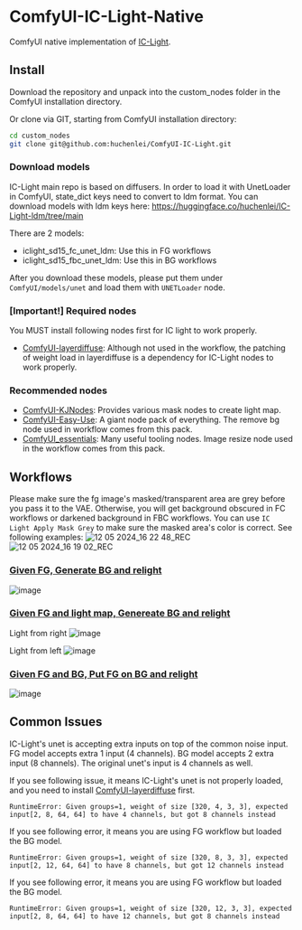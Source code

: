 # ComfyUI-IC-Light-Native
ComfyUI native implementation of [IC-Light](https://github.com/lllyasviel/IC-Light).

## Install
Download the repository and unpack into the custom_nodes folder in the ComfyUI installation directory.

Or clone via GIT, starting from ComfyUI installation directory:
```bash
cd custom_nodes
git clone git@github.com:huchenlei/ComfyUI-IC-Light.git
```

### Download models
IC-Light main repo is based on diffusers. In order to load it with UnetLoader in ComfyUI, state_dict keys need to convert to ldm format. You can download models with ldm keys here: https://huggingface.co/huchenlei/IC-Light-ldm/tree/main

There are 2 models:
- iclight_sd15_fc_unet_ldm: Use this in FG workflows
- iclight_sd15_fbc_unet_ldm: Use this in BG workflows

After you download these models, please put them under `ComfyUI/models/unet` and load them with `UNETLoader` node.

### [Important!] Required nodes
You MUST install following nodes first for IC light to work properly.
- [ComfyUI-layerdiffuse](https://github.com/huchenlei/ComfyUI-layerdiffuse): Although not used in the workflow, the patching of weight load in layerdiffuse is a dependency for IC-Light nodes to work properly.
  
### Recommended nodes
- [ComfyUI-KJNodes](https://github.com/kijai/ComfyUI-KJNodes): Provides various mask nodes to create light map.
- [ComfyUI-Easy-Use](https://github.com/yolain/ComfyUI-Easy-Use): A giant node pack of everything. The remove bg node used in workflow comes from this pack.
- [ComfyUI_essentials](https://github.com/cubiq/ComfyUI_essentials): Many useful tooling nodes. Image resize node used in the workflow comes from this pack.

## Workflows
Please make sure the fg image's masked/transparent area are grey before you pass it to the VAE. Otherwise, you will get background obscured in FC workflows or
darkened background in FBC workflows. You can use `IC Light Apply Mask Grey` to make sure the masked area's color is correct. See following examples:
![12 05 2024_16 22 48_REC](https://github.com/huchenlei/ComfyUI-IC-Light-Native/assets/20929282/702c7b3a-54f7-44e2-a6d7-39220aa6ffef)
![12 05 2024_16 19 02_REC](https://github.com/huchenlei/ComfyUI-IC-Light-Native/assets/20929282/6d2d504f-65be-47cb-9597-2e64fe239939)

### [Given FG, Generate BG and relight](https://github.com/huchenlei/ComfyUI-IC-Light/blob/main/examples/fg.json)
![image](https://github.com/huchenlei/ComfyUI-IC-Light-Native/assets/20929282/6b801a2d-f37c-44f4-b52d-ad7de1748f8e)

### [Given FG and light map, Genereate BG and relight](https://github.com/huchenlei/ComfyUI-IC-Light/blob/main/examples/fg_lightmap.json)
Light from right
![image](https://github.com/huchenlei/ComfyUI-IC-Light-Native/assets/20929282/045e4f0e-6083-496f-af32-41de4821afbf)

Light from left
![image](https://github.com/huchenlei/ComfyUI-IC-Light-Native/assets/20929282/74750b9e-bda7-43f7-944f-d75cb7b5fb7e)

### [Given FG and BG, Put FG on BG and relight](https://github.com/huchenlei/ComfyUI-IC-Light/blob/main/examples/fg_bg_combine.json)
![image](https://github.com/huchenlei/ComfyUI-IC-Light-Native/assets/20929282/ea87538a-15d8-43d8-874d-bcddab9f4f0e)

## Common Issues
IC-Light's unet is accepting extra inputs on top of the common noise input. FG model accepts extra 1 input (4 channels). BG model accepts 2 extra input (8 channels).
The original unet's input is 4 channels as well. 

If you see following issue, it means IC-Light's unet is not properly loaded, and you need to install [ComfyUI-layerdiffuse](https://github.com/huchenlei/ComfyUI-layerdiffuse) first.
```
RuntimeError: Given groups=1, weight of size [320, 4, 3, 3], expected input[2, 8, 64, 64] to have 4 channels, but got 8 channels instead
```

If you see following error, it means you are using FG workflow but loaded the BG model.
```
RuntimeError: Given groups=1, weight of size [320, 8, 3, 3], expected input[2, 12, 64, 64] to have 8 channels, but got 12 channels instead
```

If you see following error, it means you are using FG workflow but loaded the BG model.
```
RuntimeError: Given groups=1, weight of size [320, 12, 3, 3], expected input[2, 8, 64, 64] to have 12 channels, but got 8 channels instead
```
